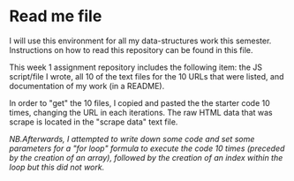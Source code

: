 <h1> Read me file </h1>
I will use this environment for all my data-structures work this semester.
Instructions on how to read this repository can be found in this file.

This week 1 assignment repository includes the following item: the JS script/file I wrote, all 10 of the text files for the 10 URLs that were listed, and documentation of my work (in a README).

In order to "get" the 10 files, I copied and pasted the the starter code 10 times, changing the URL in each iterations. The raw HTML data that was scrape is located in the "scrape data" text file.

_NB.Afterwards, I attempted to write down some code and set some parameters for a "for loop" formula to execute the code 10 times (preceded by the creation of an array), followed by the creation of an index within the loop but this did not work._
